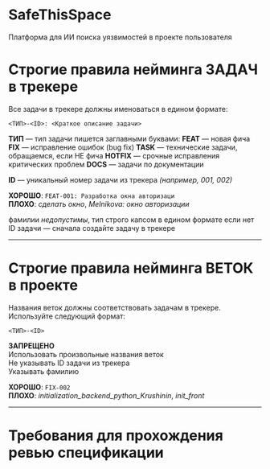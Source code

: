 # SafeThisSpace
Платформа для ИИ поиска уязвимостей в проекте пользователя

# Строгие правила нейминга ЗАДАЧ в трекере
Все задачи в трекере должны именоваться в едином формате:

`<ТИП>-<ID>: <Краткое описание задачи>`

**ТИП** — тип задачи пишется заглавными буквами: 
  **FEAT** — новая фича
  **FIX** — исправление ошибок (bug fix)
  **TASK** — технические задачи, обращаемся, если НЕ фича
  **HOTFIX** — срочные исправления критических проблем
  **DOCS** — задачи по документации

**ID** — уникальный номер задачи из трекера *(например, 001, 002)*

**ХОРОШО**: `FEAT-001: Разработка окна авторизаци`  
**ПЛОХО**: *сделать окно*, *Melnikova: окно авторизации*  

фамилии *недопустимы*, тип строго капсом в едином формате
если нет ID задачи — сначала создайте задачу в трекере  

---

# Строгие правила нейминга ВЕТОК в проекте
Названия веток должны соответствовать задачам в трекере. Используйте следующий формат:

`<ТИП>-<ID>`

**ЗАПРЕЩЕНО**  
Использовать произвольные названия веток  
Не указывать ID задачи из трекера  
Указывать фамилию  

**ХОРОШО**: `FIX-002`  
**ПЛОХО**: *initialization_backend_python_Krushinin*, *init_front*  

---

# Требования для прохождения ревью спецификации




